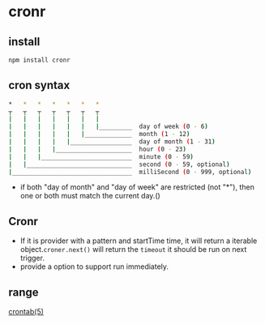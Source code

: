 # cronr

## install

```bash
npm install cronr
```

## cron syntax

```bash
*   *   *   *   *   *   *
┬   ┬   ┬   ┬   ┬   ┬   ┬
|   |   |   |   |   |   |
|   |   |   |   |   |   |_________  day of week (0 - 6)
|   |   |   |   |   |_____________  month (1 - 12)
|   |   |   |   |_________________  day of month (1 - 31)
|   |   |   |_____________________  hour (0 - 23)
|   |   |_________________________  minute (0 - 59)
|   |_____________________________  second (0 - 59, optional)
|_________________________________  milliSecond (0 - 999, optional)
```

- if both "day of month" and "day of week" are restricted (not "*"), then one or both must match the current day.()

## Cronr

- If it is provider with a pattern and startTime time, it will return a iterable object.`croner.next()` will return the `timeout` it should be run on next trigger.
- provide a option to support run immediately.

## range

[crontab(5)](https://www.freebsd.org/cgi/man.cgi?query=crontab&sektion=5&manpath=freebsd-release-ports)